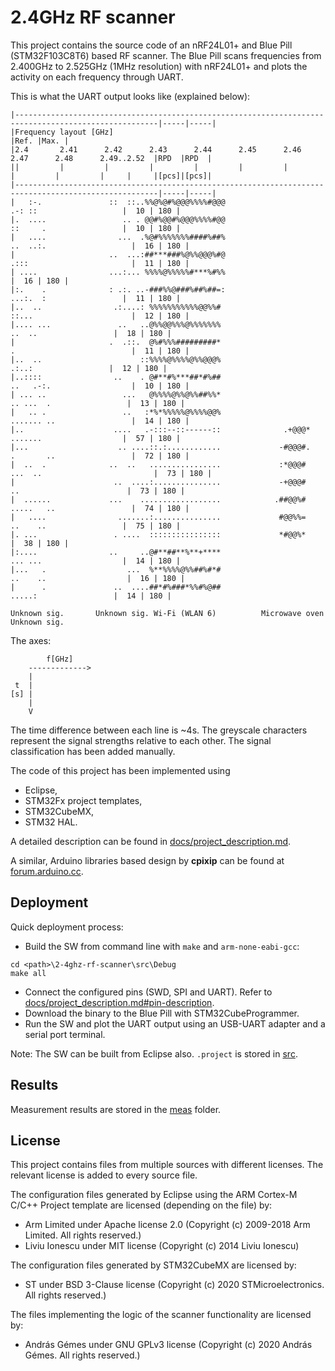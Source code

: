 # 2.4GHz RF scanner

This project contains the source code of an nRF24L01+ and Blue Pill (STM32F103C8T6) based RF scanner. The Blue Pill scans frequencies from 2.400GHz to 2.525GHz (1MHz resolution) with nRF24L01+ and plots the activity on each frequency through UART.

This is what the UART output looks like (explained below):

    |------------------------------------------------------------------------------------------------------|-----|-----|
    |Frequency layout [GHz]                                                                                |Ref. |Max. |
    |2.4       2.41      2.42      2.43      2.44      2.45      2.46      2.47      2.48      2.49..2.52  |RPD  |RPD  |
    ||         |         |         |         |         |         |         |         |         |     |     |[pcs]|[pcs]|
    |------------------------------------------------------------------------------------------------------|-----|-----|
    |   :-.               ::  ::..%%@%@#%@@@%%%%#@@@                              .-: ::                   |  10 | 180 |
    |.  ....                 .. . @@#%@@#%@@@%%%%#@@                              ::     .                 |  10 | 180 |
    |   ....                ...  .%@#%%%%%%%####%##%                            ..  ..:.                   |  16 | 180 |
    |                     ..  ...:##***###%@%%@@@%#@                            .:::                       |  11 | 180 |
    | ....                ...:... %%%%@%%%%%#***%#%%                                                       |  16 | 180 |
    |:.    .              : .:. ..-###%%@###%##%##=:                              ...:.  :                 |  11 | 180 |
    |..  ..                .:....: %%%%%%%%%%%@@%%#                             ::...                      |  12 | 180 |
    |.... ...               ..   ..@%%@@%%%@%%%%%%%                                 ..  ..                 |  18 | 180 |
    |                     .  .::.  @%#%%%#########*                             .                          |  11 | 180 |
    |..  ..                      ::%%%%@%%%%@%%@@@%                                  .:..:                 |  12 | 180 |
    |..::::                ..    . @#**#%***##*#%##                             ..   .-:.                  |  10 | 180 |
    | ... ..                 ...   @%%%%@%%@%%##%%*                              .. ...  .                 |  13 | 180 |
    |   .. .                 ..   :*%*%%%%%@%%%%@@%                             ....... ..                 |  14 | 180 |
    |..                    ....   .-:::--::------::              .+@@@*           .......                  |  57 | 180 |
    |...                    .. ....::.:............             -#@@@#.         .       ..                 |  72 | 180 |
    |  ..  .              ..  ..   ................             :*@@@#     ...  ..                         |  73 | 180 |
    |                      ..  ....:...............             -+@@@#           ..                        |  73 | 180 |
    |  ......             ...    ..................            .##@@%#          .....   ..                 |  74 | 180 |
    |   ....                .......:...............             #@@%%=            ..    ..                 |  75 | 180 |
    |. ...                 . ....  ::::::::::::::::             *#@@%*                                     |  38 | 180 |
    |:....                ..     ..@#**##**%**+****                               ... ...                  |  14 | 180 |
    |...   .                  ...  %**%%%%@%%##%#*#                              ..    ..                  |  16 | 180 |
    |      .               ..  ....##*#%###*%%#%@##                                 .....:                 |  14 | 180 |

    Unknown sig.       Unknown sig. Wi-Fi (WLAN 6)          Microwave oven     Unknown sig.

The axes:

            f[GHz]
        ------------->
        |
     t  |
    [s] |
        |
        V

The time difference between each line is ~4s. The greyscale characters represent the signal strengths relative to each other. The signal classification has been added manually.

The code of this project has been implemented using

- Eclipse,
- STM32Fx project templates,
- STM32CubeMX,
- STM32 HAL.

A detailed description can be found in [docs/project_description.md](docs/project_description.md).

A similar, Arduino libraries based design by **cpixip** can be found at [forum.arduino.cc](https://forum.arduino.cc/index.php?topic=54795.0).

## Deployment

Quick deployment process:
- Build the SW from command line with `make` and `arm-none-eabi-gcc`:

```
cd <path>\2-4ghz-rf-scanner\src\Debug
make all
```

- Connect the configured pins (SWD, SPI and UART). Refer to [docs/project_description.md#pin-description](docs/project_description.md#pin-description).
- Download the binary to the Blue Pill with STM32CubeProgrammer.
- Run the SW and plot the UART output using an USB-UART adapter and a serial port terminal.

Note: The SW can be built from Eclipse also. `.project` is stored in [src](src).

## Results

Measurement results are stored in the [meas](meas) folder.

## License

This project contains files from multiple sources with different licenses. The relevant license is added to every source file.

The configuration files generated by Eclipse using the ARM Cortex-M C/C++ Project template are licensed (depending on the file) by:
- Arm Limited under Apache license 2.0 (Copyright (c) 2009-2018 Arm Limited. All rights reserved.)
- Liviu Ionescu under MIT license (Copyright (c) 2014 Liviu Ionescu)

The configuration files generated by STM32CubeMX are licensed by:
- ST under BSD 3-Clause license (Copyright (c) 2020 STMicroelectronics. All rights reserved.)

The files implementing the logic of the scanner functionality are licensed by:
- András Gémes under GNU GPLv3 license (Copyright (c) 2020 András Gémes. All rights reserved.)
